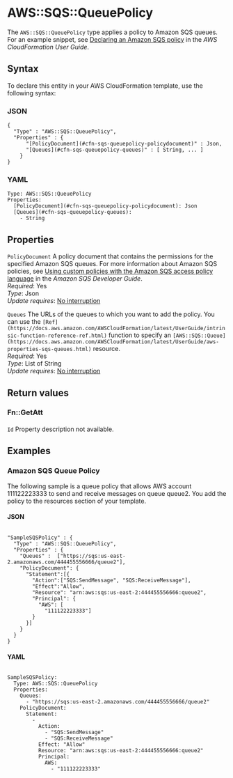 # AWS::SQS::QueuePolicy<a name="aws-resource-sqs-queuepolicy"></a>

The `AWS::SQS::QueuePolicy` type applies a policy to Amazon SQS queues\. For an example snippet, see [Declaring an Amazon SQS policy](https://docs.aws.amazon.com/AWSCloudFormation/latest/UserGuide/quickref-iam.html#scenario-sqs-policy) in the *AWS CloudFormation User Guide*\. 

## Syntax<a name="aws-resource-sqs-queuepolicy-syntax"></a>

To declare this entity in your AWS CloudFormation template, use the following syntax:

### JSON<a name="aws-resource-sqs-queuepolicy-syntax.json"></a>

```
{
  "Type" : "AWS::SQS::QueuePolicy",
  "Properties" : {
      "[PolicyDocument](#cfn-sqs-queuepolicy-policydocument)" : Json,
      "[Queues](#cfn-sqs-queuepolicy-queues)" : [ String, ... ]
    }
}
```

### YAML<a name="aws-resource-sqs-queuepolicy-syntax.yaml"></a>

```
Type: AWS::SQS::QueuePolicy
Properties: 
  [PolicyDocument](#cfn-sqs-queuepolicy-policydocument): Json
  [Queues](#cfn-sqs-queuepolicy-queues): 
    - String
```

## Properties<a name="aws-resource-sqs-queuepolicy-properties"></a>

`PolicyDocument`  <a name="cfn-sqs-queuepolicy-policydocument"></a>
A policy document that contains the permissions for the specified Amazon SQS queues\. For more information about Amazon SQS policies, see [Using custom policies with the Amazon SQS access policy language](https://docs.aws.amazon.com/AWSSimpleQueueService/latest/SQSDeveloperGuide/sqs-creating-custom-policies.html) in the *Amazon SQS Developer Guide*\.  
*Required*: Yes  
*Type*: Json  
*Update requires*: [No interruption](https://docs.aws.amazon.com/AWSCloudFormation/latest/UserGuide/using-cfn-updating-stacks-update-behaviors.html#update-no-interrupt)

`Queues`  <a name="cfn-sqs-queuepolicy-queues"></a>
The URLs of the queues to which you want to add the policy\. You can use the `[Ref](https://docs.aws.amazon.com/AWSCloudFormation/latest/UserGuide/intrinsic-function-reference-ref.html)` function to specify an `[AWS::SQS::Queue](https://docs.aws.amazon.com/AWSCloudFormation/latest/UserGuide/aws-properties-sqs-queues.html)` resource\.  
*Required*: Yes  
*Type*: List of String  
*Update requires*: [No interruption](https://docs.aws.amazon.com/AWSCloudFormation/latest/UserGuide/using-cfn-updating-stacks-update-behaviors.html#update-no-interrupt)

## Return values<a name="aws-resource-sqs-queuepolicy-return-values"></a>

### Fn::GetAtt<a name="aws-resource-sqs-queuepolicy-return-values-fn--getatt"></a>

#### <a name="aws-resource-sqs-queuepolicy-return-values-fn--getatt-fn--getatt"></a>

`Id`  <a name="Id-fn::getatt"></a>
Property description not available\.

## Examples<a name="aws-resource-sqs-queuepolicy--examples"></a>



### Amazon SQS Queue Policy<a name="aws-resource-sqs-queuepolicy--examples--Amazon_SQS_Queue_Policy"></a>

The following sample is a queue policy that allows AWS account 111122223333 to send and receive messages on queue queue2\. You add the policy to the resources section of your template\.

#### JSON<a name="aws-resource-sqs-queuepolicy--examples--Amazon_SQS_Queue_Policy--json"></a>

```
 
"SampleSQSPolicy" : {
  "Type" : "AWS::SQS::QueuePolicy",
  "Properties" : {
    "Queues" :  ["https://sqs:us-east-2.amazonaws.com/444455556666/queue2"],
    "PolicyDocument": {
      "Statement":[{
        "Action":["SQS:SendMessage", "SQS:ReceiveMessage"],
        "Effect":"Allow",
        "Resource": "arn:aws:sqs:us-east-2:444455556666:queue2",
        "Principal": {
          "AWS": [
            "111122223333"]
        }
      }]
    }
  }
}
```

#### YAML<a name="aws-resource-sqs-queuepolicy--examples--Amazon_SQS_Queue_Policy--yaml"></a>

```
 
SampleSQSPolicy: 
  Type: AWS::SQS::QueuePolicy
  Properties: 
    Queues: 
      - "https://sqs:us-east-2.amazonaws.com/444455556666/queue2"
    PolicyDocument: 
      Statement: 
        - 
          Action: 
            - "SQS:SendMessage" 
            - "SQS:ReceiveMessage"
          Effect: "Allow"
          Resource: "arn:aws:sqs:us-east-2:444455556666:queue2"
          Principal:  
            AWS: 
              - "111122223333"
```